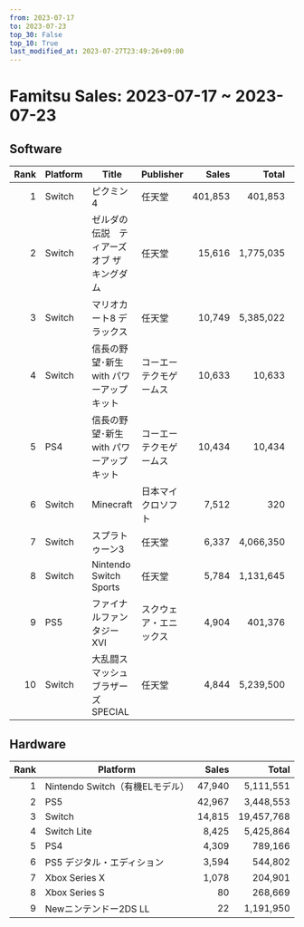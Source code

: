 ```yaml
---
from: 2023-07-17
to: 2023-07-23
top_30: False
top_10: True
last_modified_at: 2023-07-27T23:49:26+09:00
---
```

# Famitsu Sales: 2023-07-17 ~ 2023-07-23
## Software
| Rank | Platform | Title | Publisher | Sales | Total | Rate | New |
| -: | -- | -- | -- | -: | -: | -: | -- |
| 1 | Switch | ピクミン4 | 任天堂 | 401,853 | 401,853 |  | **New** |
| 2 | Switch | ゼルダの伝説　ティアーズ オブ ザ キングダム | 任天堂 | 15,616 | 1,775,035 |  |  |
| 3 | Switch | マリオカート8 デラックス | 任天堂 | 10,749 | 5,385,022 |  |  |
| 4 | Switch | 信長の野望･新生 with パワーアップキット | コーエーテクモゲームス | 10,633 | 10,633 |  | **New** |
| 5 | PS4 | 信長の野望･新生 with パワーアップキット | コーエーテクモゲームス | 10,434 | 10,434 |  | **New** |
| 6 | Switch | Minecraft | 日本マイクロソフト | 7,512 | 320 |  |  |
| 7 | Switch | スプラトゥーン3 | 任天堂 | 6,337 | 4,066,350 |  |  |
| 8 | Switch | Nintendo Switch Sports | 任天堂 | 5,784 | 1,131,645 |  |  |
| 9 | PS5 | ファイナルファンタジーXVI | スクウェア・エニックス | 4,904 | 401,376 |  |  |
| 10 | Switch | 大乱闘スマッシュブラザーズ SPECIAL | 任天堂 | 4,844 | 5,239,500 |  |  |

## Hardware
| Rank | Platform | Sales | Total |
| -: | -- | -: | -: |
| 1 | Nintendo Switch（有機ELモデル） | 47,940 | 5,111,551 |
| 2 | PS5 | 42,967 | 3,448,553 |
| 3 | Switch | 14,815 | 19,457,768 |
| 4 | Switch Lite | 8,425 | 5,425,864 |
| 5 | PS4 | 4,309 | 789,166 |
| 6 | PS5 デジタル・エディション | 3,594 | 544,802 |
| 7 | Xbox Series X | 1,078 | 204,901 |
| 8 | Xbox Series S | 80 | 268,669 |
| 9 | Newニンテンドー2DS LL | 22 | 1,191,950 |